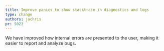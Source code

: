 ```yaml
---
title: Improve panics to show stacktrace in diagnostics and logs
type: change
authors: jachris
pr: 5023
---
```


We have improved how internal errors are presented to the user, making it easier
to report and analyze bugs.
